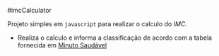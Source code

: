 #imcCalculator

Projeto simples em `javascript` para realizar o calculo do *IMC*.

- Realiza o calculo e informa a classificação de acordo com a tabela fornecida em [Minuto Saudável](https://minutosaudavel.com.br/como-calcular-imc/#como-calcular)